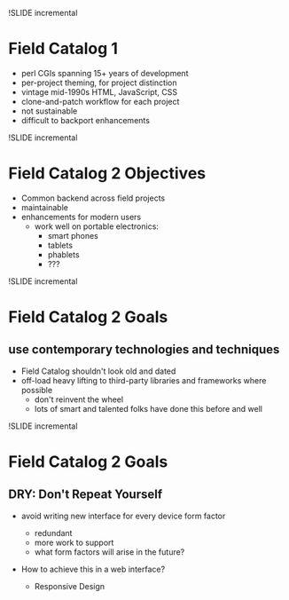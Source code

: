 !SLIDE incremental
# Field Catalog 1

- perl CGIs spanning 15+ years of development
- per-project theming, for project distinction
- vintage mid-1990s HTML, JavaScript, CSS
- clone-and-patch workflow for each project
- not sustainable
- difficult to backport enhancements

!SLIDE incremental
# Field Catalog 2 Objectives

- Common backend across field projects
- maintainable
- enhancements for modern users
    - work well on portable electronics:
      - smart phones
      - tablets
      - phablets
      - ???

!SLIDE incremental
# Field Catalog 2 Goals

## use contemporary technologies and techniques

- Field Catalog shouldn't look old and dated
- off-load heavy lifting to third-party libraries and frameworks where possible
  - don't reinvent the wheel
  - lots of smart and talented folks have done this before and well

!SLIDE incremental
# Field Catalog 2 Goals

## DRY: Don't Repeat Yourself

- avoid writing new interface for every device form factor
  - redundant
  - more work to support
  - what form factors will arise in the future?

- How to achieve this in a web interface?
  - Responsive Design
